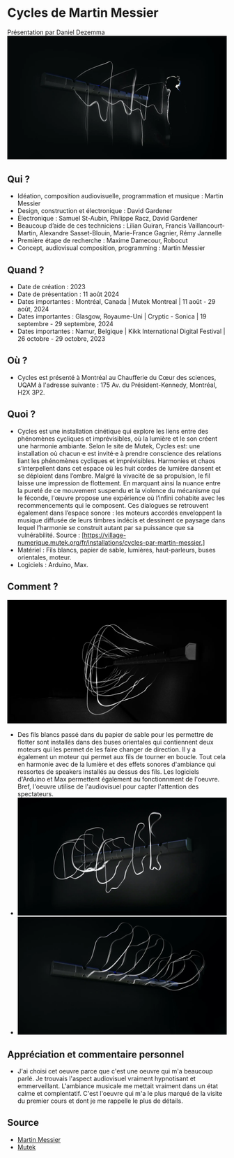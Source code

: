 # Cycles de Martin Messier
Présentation par Daniel Dezemma
![image_1_front](images/image_1_front.webp)
## Qui ? 
- Idéation, composition audiovisuelle, programmation et musique : Martin Messier
- Design, construction et électronique : David Gardener
- Électronique : Samuel St-Aubin, Philippe Racz, David Gardener
- Beaucoup d’aide de ces techniciens : Lilian Guiran, Francis Vaillancourt-Martin, Alexandre Sasset-Blouin, Marie-France Gagnier, Rémy Jannelle
- Première étape de recherche : Maxime Damecour, Robocut
- Concept, audiovisual composition, programming : Martin Messier

## Quand ? 
- Date de création : 2023
- Date de présentation : 11 août 2024
- Dates importantes : Montréal, Canada | Mutek Montreal | 11 août - 29 août, 2024
- Dates importantes : Glasgow, Royaume-Uni | Cryptic - Sonica | 19 septembre - 29 septembre, 2024
- Dates importantes : Namur, Belgique | Kikk International Digital Festival | 26 octobre - 29 octobre, 2023

## Où ?
- Cycles est présenté à Montréal au Chaufferie du Cœur des sciences, UQAM à l'adresse suivante : 175 Av. du Président-Kennedy, Montréal, H2X 3P2.

## Quoi ?
- Cycles est une installation cinétique qui explore les liens entre des phénomènes cycliques et imprévisibles, où la lumière et le son créent une harmonie ambiante. Selon le site de Mutek, Cycles est: une installation où chacun·e est invité·e à prendre conscience des relations liant les phénomènes cycliques et imprévisibles. Harmonies et chaos s’interpellent dans cet espace où les huit cordes de lumière dansent et se déploient dans l’ombre.
Malgré la vivacité de sa propulsion, le fil laisse une impression de flottement. En marquant ainsi la nuance entre la pureté de ce mouvement suspendu et la violence du mécanisme qui le féconde, l'œuvre propose une expérience où l’infini cohabite avec les recommencements qui le composent.
Ces dialogues se retrouvent également dans l’espace sonore : les moteurs accordés enveloppent la musique diffusée de leurs timbres indécis et dessinent ce paysage dans lequel l’harmonie se construit autant par sa puissance que sa vulnérabilité. Source : [https://village-numerique.mutek.org/fr/installations/cycles-par-martin-messier.]
- Matériel : Fils blancs, papier de sable, lumières, haut-parleurs, buses orientales, moteur.
- Logiciels : Arduino, Max.

## Comment ? 
![image_2](images/image_2.webp)
- Des fils blancs passé dans du papier de sable pour les permettre de flotter sont installés dans des buses orientales qui contiennent deux moteurs qui les permet de les faire changer de direction. Il y a également un moteur qui permet aux fils de tourner en boucle. Tout cela en harmonie avec de la lumière et des effets sonores d'ambiance qui ressortes de speakers installés au dessus des fils. Les logiciels d'Arduino et Max permettent également au fonctionnment de l'oeuvre. Bref, l'oeuvre utilise de l'audiovisuel pour capter l'attention des spectateurs.
- ![image_3](images/image_3.webp)
- ![image_4](images/image_4.webp)

## Appréciation et commentaire personnel
- J'ai choisi cet oeuvre parce que c'est une oeuvre qui m'a beaucoup parlé. Je trouvais l'aspect audiovisuel vraiment hypnotisant et emmerveillant. L'ambiance musicale me mettait vraiment dans un état calme et complentatif. C'est l'oeuvre qui m'a le plus marqué de la visite du premier cours et dont je me rappelle le plus de détails.

## Source 
- [Martin Messier](https://martinmessier.art/cycles.html)
- [Mutek](https://village-numerique.mutek.org/fr/installations/cycles-par-martin-messier)

